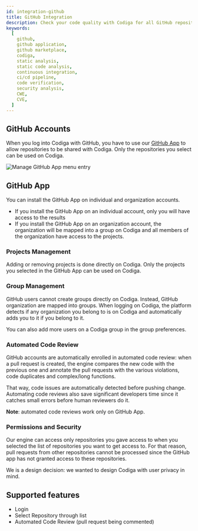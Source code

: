 ```yaml
---
id: integration-github
title: GitHub Integration
description: Check your code quality with Codiga for all GitHub repositories. Work for for 12+ languages. Free 14 days trial.
keywords:
  [
    github,
    github application,
    github marketplace,
    codiga,
    static analysis,
    static code analysis,
    continuous integration,
    ci/cd pipeline,
    code verification,
    security analysis,
    CWE,
    CVE,
  ]
---
```


## GitHub Accounts

When you log into Codiga with GitHub, you have to use our
[GitHub App](https://github.com/apps/codiga) to allow repositories to be shared
with Codiga. Only the repositories you select can be used on Codiga.

![Manage GitHub App menu entry](/img/github-app.png)

## GitHub App

You can install the GitHub App on individual and organization accounts.

- If you install the GitHub App on an individual account, only you will have access to the results
- If you install the GitHub App on an organization account, the organization will be mapped into
  a group on Codiga and all members of the organization have access to the projects.

### Projects Management

Adding or removing projects is done directly on Codiga. Only the projects you
selected in the GitHub App can be used on Codiga.

### Group Management

GitHub users cannot create groups directly on Codiga. Instead, GitHub organization
are mapped into groups. When logging on Codiga, the platform detects
if any organization you belong to is on Codiga and automatically adds
you to it if you belong to it.

You can also add more users on a Codiga group in the group preferences.

### Automated Code Review

GitHub accounts are automatically enrolled in automated code review: when a pull request
is created, the engine compares the new code with the previous one and annotate the pull
requests with the various violations, code duplicates and complex/long functions.

That way, code issues are automatically detected before pushing change. Automating
code reviews also save significant developers time since it catches small errors
before human reviewers do it.

**Note**: automated code reviews work only on GitHub App.

### Permissions and Security

Our engine can access only repositories you gave access to when you selected
the list of repositories you want to get access to. For that reason,
pull requests from other repositories cannot be processed since the GitHub
app has not granted access to these repositories.

We is a design decision: we wanted to design Codiga with user
privacy in mind.

## Supported features

- Login
- Select Repository through list
- Automated Code Review (pull request being commented)
